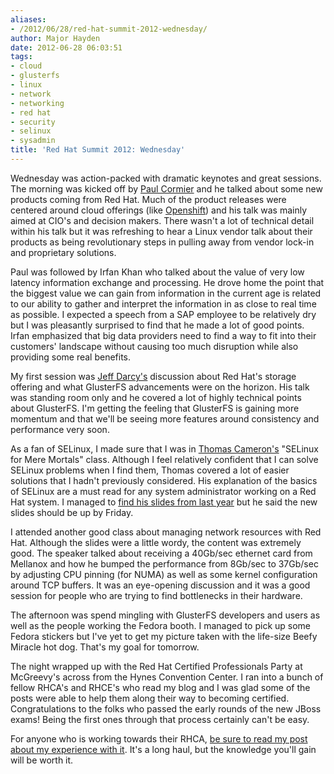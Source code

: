 ```yaml
---
aliases:
- /2012/06/28/red-hat-summit-2012-wednesday/
author: Major Hayden
date: 2012-06-28 06:03:51
tags:
- cloud
- glusterfs
- linux
- network
- networking
- red hat
- security
- selinux
- sysadmin
title: 'Red Hat Summit 2012: Wednesday'
---
```


Wednesday was action-packed with dramatic keynotes and great sessions. The morning was kicked off by [Paul Cormier][1] and he talked about some new products coming from Red Hat. Much of the product releases were centered around cloud offerings (like [Openshift][2]) and his talk was mainly aimed at CIO's and decision makers. There wasn't a lot of technical detail within his talk but it was refreshing to hear a Linux vendor talk about their products as being revolutionary steps in pulling away from vendor lock-in and proprietary solutions.

Paul was followed by Irfan Khan who talked about the value of very low latency information exchange and processing. He drove home the point that the biggest value we can gain from information in the current age is related to our ability to gather and interpret the information in as close to real time as possible. I expected a speech from a SAP employee to be relatively dry but I was pleasantly surprised to find that he made a lot of good points. Irfan emphasized that big data providers need to find a way to fit into their customers' landscape without causing too much disruption while also providing some real benefits.

My first session was [Jeff Darcy's][3] discussion about Red Hat's storage offering and what GlusterFS advancements were on the horizon. His talk was standing room only and he covered a lot of highly technical points about GlusterFS. I'm getting the feeling that GlusterFS is gaining more momentum and that we'll be seeing more features around consistency and performance very soon.

As a fan of SELinux, I made sure that I was in [Thomas Cameron's][4] "SELinux for Mere Mortals" class. Although I feel relatively confident that I can solve SELinux problems when I find them, Thomas covered a lot of easier solutions that I hadn't previously considered. His explanation of the basics of SELinux are a must read for any system administrator working on a Red Hat system. I managed to [find his slides from last year][5] but he said the new slides should be up by Friday.

I attended another good class about managing network resources with Red Hat. Although the slides were a little wordy, the content was extremely good. The speaker talked about receiving a 40Gb/sec ethernet card from Mellanox and how he bumped the performance from 8Gb/sec to 37Gb/sec by adjusting CPU pinning (for NUMA) as well as some kernel configuration around TCP buffers. It was an eye-opening discussion and it was a good session for people who are trying to find bottlenecks in their hardware.

The afternoon was spend mingling with GlusterFS developers and users as well as the people working the Fedora booth. I managed to pick up some Fedora stickers but I've yet to get my picture taken with the life-size Beefy Miracle hot dog. That's my goal for tomorrow.

The night wrapped up with the Red Hat Certified Professionals Party at McGreevy's across from the Hynes Convention Center. I ran into a bunch of fellow RHCA's and RHCE's who read my blog and I was glad some of the posts were able to help them along their way to becoming certified. Congratulations to the folks who passed the early rounds of the new JBoss exams! Being the first ones through that process certainly can't be easy.

For anyone who is working towards their RHCA, [be sure to read my post about my experience with it][6]. It's a long haul, but the knowledge you'll gain will be worth it.

 [1]: http://www.redhat.com/about/company/management/bios/management-team-paul-cormier-bio
 [2]: https://openshift.redhat.com/app/
 [3]: http://pl.atyp.us/
 [4]: http://people.redhat.com/tcameron/
 [5]: http://people.redhat.com/tcameron/Summit11/selinux/cameron_w_530_selinux_for_mere_mortals.pdf
 [6]: /2012/02/13/looking-back-at-the-long-road-to-becoming-a-red-hat-certified-architect/